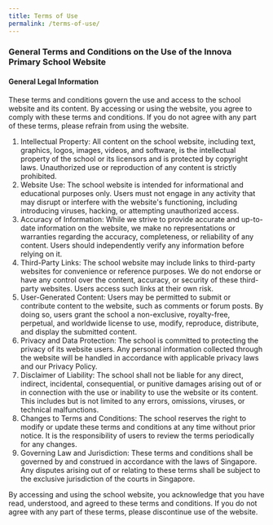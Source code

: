 ```yaml
---
title: Terms of Use
permalink: /terms-of-use/
---
```

### **General Terms and Conditions on the Use of the Innova Primary School Website**

#### **General Legal Information**

These terms and conditions govern the use and access to the school website and its content. By accessing or using the website, you agree to comply with these terms and conditions. If you do not agree with any part of these terms, please refrain from using the website.

1. Intellectual Property: All content on the school website, including text, graphics, logos, images, videos, and software, is the intellectual property of the school or its licensors and is protected by copyright laws. Unauthorized use or reproduction of any content is strictly prohibited.
2. Website Use: The school website is intended for informational and educational purposes only. Users must not engage in any activity that may disrupt or interfere with the website's functioning, including introducing viruses, hacking, or attempting unauthorized access.
3. Accuracy of Information: While we strive to provide accurate and up-to-date information on the website, we make no representations or warranties regarding the accuracy, completeness, or reliability of any content. Users should independently verify any information before relying on it.
4. Third-Party Links: The school website may include links to third-party websites for convenience or reference purposes. We do not endorse or have any control over the content, accuracy, or security of these third-party websites. Users access such links at their own risk.
5. User-Generated Content: Users may be permitted to submit or contribute content to the website, such as comments or forum posts. By doing so, users grant the school a non-exclusive, royalty-free, perpetual, and worldwide license to use, modify, reproduce, distribute, and display the submitted content.
6. Privacy and Data Protection: The school is committed to protecting the privacy of its website users. Any personal information collected through the website will be handled in accordance with applicable privacy laws and our Privacy Policy.
7. Disclaimer of Liability: The school shall not be liable for any direct, indirect, incidental, consequential, or punitive damages arising out of or in connection with the use or inability to use the website or its content. This includes but is not limited to any errors, omissions, viruses, or technical malfunctions.
8. Changes to Terms and Conditions: The school reserves the right to modify or update these terms and conditions at any time without prior notice. It is the responsibility of users to review the terms periodically for any changes.
9. Governing Law and Jurisdiction: These terms and conditions shall be governed by and construed in accordance with the laws of Singapore. Any disputes arising out of or relating to these terms shall be subject to the exclusive jurisdiction of the courts in Singapore.

By accessing and using the school website, you acknowledge that you have read, understood, and agreed to these terms and conditions. If you do not agree with any part of these terms, please discontinue use of the website.